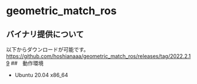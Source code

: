 # geometric_match_ros
## バイナリ提供について
以下からダウンロードが可能です。
https://github.com/hoshianaaa/geometric_match_ros/releases/tag/2022.2.19
##　動作環境
- Ubuntu 20.04 x86_64
